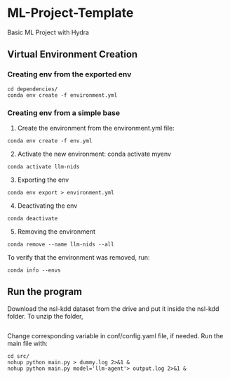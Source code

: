 # ML-Project-Template
Basic ML Project with Hydra


## Virtual Environment Creation

### Creating env from the exported env
```
cd dependencies/
conda env create -f environment.yml
```

### Creating env from a simple base
1. Create the environment from the environment.yml file:
```
conda env create -f env.yml
```
2. Activate the new environment: conda activate myenv
```
conda activate llm-nids
```
3. Exporting the env 
```
conda env export > environment.yml
```
4. Deactivating the env
```
conda deactivate
```
5. Removing the environment
```
conda remove --name llm-nids --all
```
To verify that the environment was removed, run:
```
conda info --envs
```

## Run the program
Download the nsl-kdd dataset from the drive and put it inside the nsl-kdd folder. To unzip the folder, 
```

```
Change corresponding variable in conf/config.yaml file, if needed. 
Run the main file with:
```
cd src/
nohup python main.py > dummy.log 2>&1 &
nohup python main.py model='llm-agent'> output.log 2>&1 &
```
